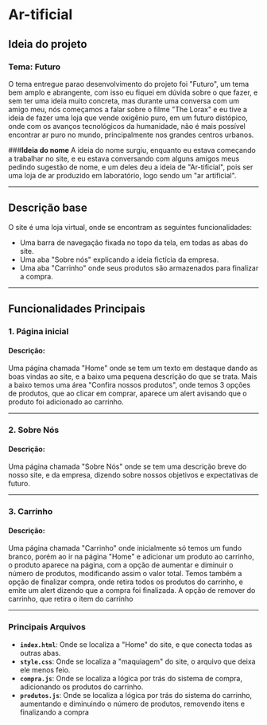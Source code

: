 # Ar-tificial

## **Ideia do projeto**
### **Tema: Futuro**
O tema entregue parao desenvolvimento do projeto foi "Futuro", um tema bem amplo e abrangente, com isso eu fiquei em dúvida sobre o que fazer, e sem ter uma ideia muito concreta, mas durante uma conversa com um amigo meu, nós começamos a falar sobre o filme "The Lorax" e eu tive a ideia de fazer uma loja que vende oxigênio puro, em um futuro distópico, onde com os avanços tecnológicos da humanidade, não é mais possível encontrar ar puro no mundo, principalmente nos grandes centros urbanos.

###**Ideia do nome**
A ideia do nome surgiu, enquanto eu estava começando a trabalhar no site, e eu estava conversando com alguns amigos meus pedindo sugestão de nome, e um deles deu a ideia de "Ar-tificial", pois ser uma loja de ar produzido em laboratório, logo sendo um "ar artificial".

---

## **Descrição base**

O site é uma loja virtual, onde se encontram as seguintes funcionalidades:
- Uma barra de navegação fixada no topo da tela, em todas as abas do site.
- Uma aba "Sobre nós" explicando a ideia fictícia da empresa.
- Uma aba "Carrinho" onde seus produtos são armazenados para finalizar a compra.

---

## **Funcionalidades Principais**

### 1. **Página inicial**

#### **Descrição**:
Uma página chamada "Home" onde se tem um texto em destaque dando as boas vindas ao site, e a baixo uma pequena descrição do que se trata.
Mais a baixo temos uma área "Confira nossos produtos", onde temos 3 opções de produtos, que ao clicar em comprar, aparece um alert avisando que o produto foi adicionado ao carrinho.

---

### 2. **Sobre Nós**

#### **Descrição**:
Uma página chamada "Sobre Nós" onde se tem uma descrição breve do nosso site, e da empresa, dizendo sobre nossos objetivos e expectativas de futuro.

---

### 3. **Carrinho**

#### **Descrição**:
Uma página chamada "Carrinho" onde inicialmente só temos um fundo branco, porém ao ir na página "Home" e adicionar um produto ao carrinho, o produto aparece na página, com a opção de aumentar e diminuir o número de produtos, modificando assim o valor total.
Temos também a opção de finalizar compra, onde retira todos os produtos do carrinho, e emite um alert dizendo que a compra foi finalizada.
A opção de remover do carrinho, que retira o item do carrinho 

---

### **Principais Arquivos**
- **`index.html`**: Onde se localiza a "Home" do site, e que conecta todas as outras abas.
- **`style.css`**: Onde se localiza a "maquiagem" do site, o arquivo que deixa ele menos feio.
- **`compra.js`**: Onde se localiza a lógica por trás do sistema de compra, adicionando os produtos do carrinho.
- **`produtos.js`**: Onde se localiza a lógica por trás do sistema do carrinho, aumentando e diminuindo o número de produtos, removendo itens e finalizando a compra

